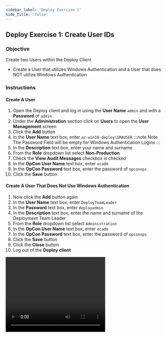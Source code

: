 ```yaml
---
sidebar_label: 'Deploy Exercise 1'
hide_title: 'false'
---
```


## Deploy Exercise 1: Create User IDs

### Objective

Create two Users within the Deploy Client

- Create a User that utilizes Windows Authentication and a User that does NOT utilize Windows Authentication

### Instructions

#### Create A User

1.	Open the Deploy client and log in using the **User Name** ```admin``` and with a **Password** of ```admin```
2.	Under the **Administration** section click on **Users** to open the **User Management** screen
3.	Click the **Add** button
4.	In the **User Name** text box, enter ```az-win10-deploy\SMAUSER```
:::note Note
The Password Field will be empty for Windows Authentication Logins
:::
5.	In the **Description** text box, enter your name and surname 
6.	From the **Role** dropdown list select **Non-Production**
7.	Check the **View Audit Messages** checkbox is checked
8.	In the **OpCon User Name** text box, enter ```ocadm```
9.	In the **OpCon Password** text box, enter the password of ```opconxps```
10.	Click the **Save** button

#### Create A User That Does Not Use Windows Authentication

1.	Now click the **Add** button again
2.	In the **User Name** text box, enter ```DeployTeamLeader```
3.	In the **Password** text box, enter ```deployadmin```
4.	In the **Description** text box, enter the name and surname of the Deployment Team Leader
5.	From the **Role** dropdown list select ```Administration```
6.	In the **OpCon User Name** text box, enter ```ocadm```
7.	In the **OpCon Password** text box, enter the password of ```opconxps```
8.	Click the **Save** button
9.	Click the **Close** button
10.	Log out of the **Deploy client**

<video width="320" height="240" controls>
  <source src="imgdeploy/Deploy_CreateUserIDs.mp4" type="video/mp4"></source>
Your browser does not support the video tag.
</video>